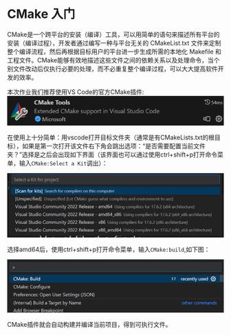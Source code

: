 # CMake 入门

CMake是一个跨平台的安装（编译）工具，可以用简单的语句来描述所有平台的安装（编译过程），开发者通过编写一种与平台无关的 CMakeList.txt 文件来定制整个编译流程，然后再根据目标用户的平台进一步生成所需的本地化 Makefile 和工程文件。CMake能够有效地描述这些文件之间的依赖关系以及处理命令，当个别文件改动后仅执行必要的处理，而不必重复整个编译过程，可以大大提高软件开发的效率。

本次作业我们推荐使用VS Code的官方CMake插件:
![](./images/cmake-plugin.png)

在使用上十分简单：用vscode打开目标文件夹（通常是有CMakeLists.txt的根目标），如果是第一次打开该文件右下角会跳出选项：“是否需要配置当前文件夹？”选择是之后会出现如下界面（该界面也可以通过使用ctrl+shift+p打开命令菜单，输入`CMake:Select a Kit`调出）：

![](./images/cmake-configure.png)

选择amd64后，使用ctrl+shift+p打开命令菜单，输入`CMake:build`,如下图：

![](./images/cmake-use.png)

CMake插件就会自动构建并编译当前项目，得到可执行文件。
